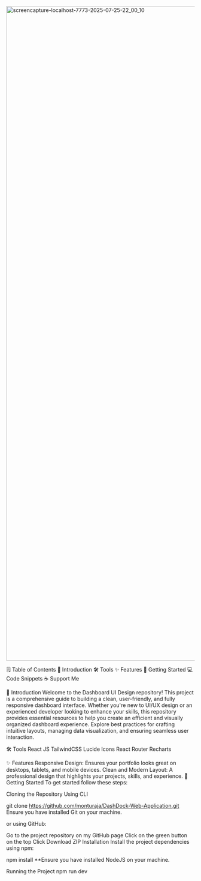 <img width="1920" height="1745" alt="screencapture-localhost-7773-2025-07-25-22_00_10" src="https://github.com/user-attachments/assets/607e01ad-abdd-4845-8112-f2f1973fbe8a" />

🗒️ Table of Contents
💬 Introduction
🛠️ Tools
✨ Features
🚀 Getting Started
💻 Code Snippets
☕ Support Me

💬 Introduction
Welcome to the Dashboard UI Design repository! This project is a comprehensive guide to building a clean, user-friendly, and fully responsive dashboard interface. Whether you're new to UI/UX design or an experienced developer looking to enhance your skills, this repository provides essential resources to help you create an efficient and visually organized dashboard experience. Explore best practices for crafting intuitive layouts, managing data visualization, and ensuring seamless user interaction.

🛠️ Tools
React JS
TailwindCSS
Lucide Icons
React Router
Recharts

✨ Features
Responsive Design: Ensures your portfolio looks great on desktops, tablets, and mobile devices.
Clean and Modern Layout: A professional design that highlights your projects, skills, and experience.
🚀 Getting Started
To get started follow these steps:

Cloning the Repository
Using CLI

git clone https://github.com/monturaja/DashDock-Web-Application.git
Ensure you have installed Git on your machine.

or using GitHub:

Go to the project repository on my GitHub page
Click on the green button on the top 
Click Download ZIP
Installation
Install the project dependencies using npm:

npm install
**Ensure you have installed NodeJS on your machine.

Running the Project
npm run dev
